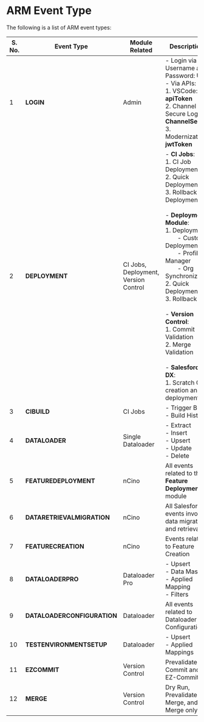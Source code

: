 # ARM Event Type

The following is a list of ARM event types:

| S. No. | Event Type             | Module Related                        | Descriptions |
|--------|------------------------|---------------------------------------|--------------|
| 1      | **LOGIN**              | Admin                                 | - Login via Username and Password: **UWP**<br>- Via APIs:<br>  1. VSCode: **apiToken**<br>  2. Channel Secure Login: **ChannelSecure**<br>  3. Modernization: **jwtToken** |
| 2      | **DEPLOYMENT**         | CI Jobs, Deployment, Version Control  | - **CI Jobs**:<br>  1. CI Job Deployment<br>  2. Quick Deployment<br>  3. Rollback Deployment<br><br>- **Deployment Module**:<br>  1. Deployment:<br>  - Custom Deployment<br>  - Profile Manager<br>  - Org Synchronization<br>  2. Quick Deployment<br>  3. Rollback<br><br>- **Version Control**:<br>  1. Commit Validation<br>  2. Merge Validation<br><br>- **Salesforce DX**:<br>  1. Scratch Org creation and deployment |
| 3      | **CIBUILD**            | CI Jobs                               | - Trigger Build<br>- Build History |
| 4      | **DATALOADER**         | Single Dataloader                     | - Extract<br>- Insert<br>- Upsert<br>- Update<br>- Delete |
| 5      | **FEATUREDEPLOYMENT**  | nCino                                 | All events related to the **Feature Deployment** module |
| 6      | **DATARETRIEVALMIGRATION** | nCino                             | All Salesforce events involving data migration and retrieval |
| 7      | **FEATURECREATION**    | nCino                                 | Events related to Feature Creation |
| 8      | **DATALOADERPRO**      | Dataloader Pro                        | - Upsert<br>- Data Masking<br>- Applied Mapping<br>- Filters |
| 9      | **DATALOADERCONFIGURATION** | Dataloader                       | All events related to Dataloader Configurations |
| 10     | **TESTENVIRONMENTSETUP** | Dataloader                          | - Upsert<br>- Applied Mappings |
| 11     | **EZCOMMIT**           | Version Control                       | Prevalidate Commit and EZ-Commit |
| 12     | **MERGE**              | Version Control                       | Dry Run, Prevalidate Merge, and Merge only |
